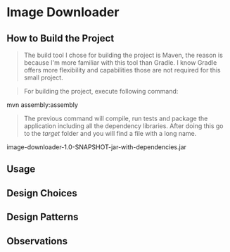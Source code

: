 # Image Downloader

## How to Build the Project

> The build tool I chose for building the project is Maven, the reason is because I'm more familiar
> with this tool than Gradle. I know Gradle offers more flexibility and capabilities those are not
> required for this small project.

> For building the project, execute following command:

mvn assembly:assembly

> The previous command will compile, run tests and package the application including all the dependency
> libraries. After doing this go to the *target* folder and you will find a file with a long name.

image-downloader-1.0-SNAPSHOT-jar-with-dependencies.jar


## Usage

## Design Choices

## Design Patterns

## Observations